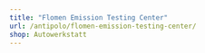 ```yaml
---
title: "Flomen Emission Testing Center"
url: /antipolo/flomen-emission-testing-center/
shop: Autowerkstatt
---
```

